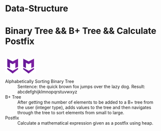 # Data-Structure
# Binary Tree &&  B+ Tree && Calculate Postfix<h1> 
 ![alt text](https://github.com/adam-p/markdown-here/raw/master/src/common/images/icon48.png "Logo Title Text 1")
 ![alt text](https://github.com/adam-p/markdown-here/raw/master/src/common/images/icon48.png "Logo Title Text 1")

<dl>
  <dt>Alphabetically Sorting Binary  Tree</dt>
  <dd>Sentence: the quick brown fox jumps over the lazy dog.
       Result: abcdefghijklmnopqrstuvwxyz </dd>

  <dt>B+ Tree</dt>
  <dd>After getting the number of elements to be added to a B+ tree from the user (integer type),
adds values to the tree and then navigates through the tree to sort elements from small to large.

 </dd>
 
  <dt>Postfix</dt>
  <dd>Calculate a mathematical expression given as a postfix using heap.
 </dd>
 
</dl>

